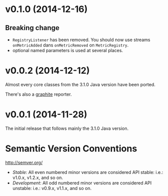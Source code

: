 
# v0.1.0 (2014-12-16)

## Breaking change

- `RegistryListener` has been removed. You should now use streams 
`onMetricAdded` dans `onMetricRemoved` on `MetricRegistry`.
- optional named parameters is used at several places. 

# v0.0.2 (2014-12-12)

Almost every core classes from the 3.1.0 Java version have been ported.

There's also a [graphite](http://graphite.wikidot.com/) reporter.

# v0.0.1 (2014-11-28)

The initial release that follows mainly the 3.1.0 Java version.

# Semantic Version Conventions

http://semver.org/

- *Stable*:  All even numbered minor versions are considered API stable:
  i.e.: v1.0.x, v1.2.x, and so on.
- *Development*: All odd numbered minor versions are considered API unstable:
  i.e.: v0.9.x, v1.1.x, and so on.
